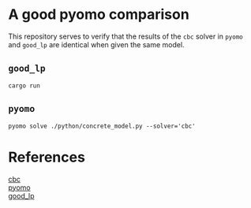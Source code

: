 # A good pyomo comparison

This repository serves to verify that the results of the `cbc` solver
in `pyomo` and `good_lp` are identical when given the same model.


## `good_lp`

`cargo run`

## `pyomo`

`pyomo solve ./python/concrete_model.py --solver='cbc'`


# References

[cbc](https://www.coin-or.org/Cbc/)  
[pyomo](https://pyomo.readthedocs.io/en/stable/working_models.html)  
[good_lp](https://crates.io/crates/good_lp)  
